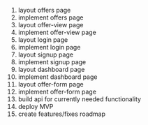 1. layout offers page
2. implement offers page
3. layout offer-view page
4. implement offer-view page
5. layout login page
6. implement login page
7. layout signup page
8. implement signup page
9. layout dashboard page
10. implement dashboard page
11. layout offer-form page
12. implement offer-form page
13. build api for currently needed functionality
14. deploy MVP
15. create features/fixes roadmap
